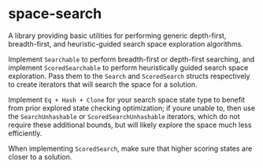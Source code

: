 # space-search

A library providing basic utilities for performing generic depth-first, breadth-first, and heuristic-guided search space exploration algorithms.

Implement `Searchable` to perform breadth-first or depth-first searching, and implement `ScoredSearchable` to perform heuristically guided search space exploration. Pass them to the `Search` and `ScoredSearch` structs respectively to create iterators that will search the space for a solution.

Implement `Eq + Hash + Clone` for your search space state type to benefit from prior explored state checking optimization; if youre unable to, then use the `SearchUnhashable` or `ScoredSearchUnhashable` iterators, which do not require these additional bounds, but will likely explore the space much less efficiently.

When implementing `ScoredSearch`, make sure that higher scoring states are closer to a solution.